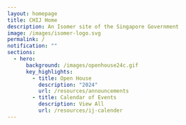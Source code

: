 ```yaml
---
layout: homepage
title: CHIJ Home
description: An Isomer site of the Singapore Government
image: /images/isomer-logo.svg
permalink: /
notification: ""
sections:
  - hero:
      background: /images/openhouse24c.gif
      key_highlights:
        - title: Open House
          description: "2024"
          url: /resources/announcements
        - title: Calendar of Events
          description: View All
          url: /resources/ij-calender
---
```

